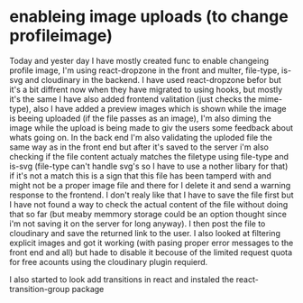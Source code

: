 # enableing image uploads (to change profileimage)

Today and yester day I have mostly created func to enable changeing profile image, I'm using react-dropzone in the front and multer, file-type, is-svg and cloudinary in the backend. I have used react-dropzone befor but it's a bit diffrent now when they have migrated to using hooks, but mostly it's the same I have also added frontend valitation (just checks the mime-type), also I have added a preview images which is shown while the image is beeing uploaded (if the file passes as an image), I'm also diming the image while the upload is being made to giv the users some feedback about whats going on.
In the back end I'm also validating the uploded file the same way as in the front end but after it's saved to the server i'm also checking if the file content actualy matches the filetype using file-type and is-svg (file-type can't handle svg's so I have to use a nother libary for that) if it's not a match this is a sign that this file has been tamperd with and might not be a proper image file and there for I delete it and send a warning response to the frontend. I don't realy like that I have to save the file first but I have not found a way to check the actual content of the file without doing that so far (but meaby memmory storage could be an option thought since i'm not saving it on the server for long anyway). I then post the file to cloudinary and save the returned link to the user. I also looked at filtering explicit images and got it working (with pasing proper error messages to the front end and all) but hade to disable it becouse of the limited request quota for free acounts using the cloudinary plugin requierd.

I also started to look add transitions in react and instaled the react-transition-group package